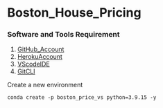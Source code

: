 # Boston_House_Pricing

### Software and Tools Requirement

1. [GitHub_Account](https://github.com)
2. [HerokuAccount](https://heroku.com)
3. [VScodeIDE](https://code.visualstudio.com)
4. [GitCLI](https://git-scm.com/book/en/v2/Getting-Started-The-Command-Line)

Create a new environment

```
conda create -p boston_price_vs python=3.9.15 -y
```